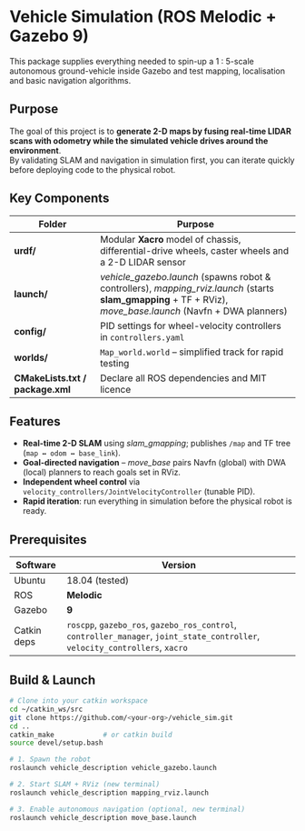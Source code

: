 # Vehicle Simulation (ROS Melodic + Gazebo 9)

This package supplies everything needed to spin-up a 1 ∶ 5-scale autonomous ground-vehicle inside Gazebo and test mapping, localisation and basic navigation algorithms.

## Purpose
The goal of this project is to **generate 2-D maps by fusing real-time LIDAR scans with odometry while the simulated vehicle drives around the environment**.  
By validating SLAM and navigation in simulation first, you can iterate quickly before deploying code to the physical robot.

## Key Components
| Folder | Purpose |
|--------|---------|
| **urdf/**          | Modular **Xacro** model of chassis, differential-drive wheels, caster wheels and a 2-D LIDAR sensor |
| **launch/**        | *vehicle_gazebo.launch* (spawns robot & controllers), *mapping_rviz.launch* (starts **slam_gmapping** + TF + RViz), *move_base.launch* (Navfn + DWA planners) |
| **config/**        | PID settings for wheel-velocity controllers in `controllers.yaml` |
| **worlds/**        | `Map_world.world` – simplified track for rapid testing |
| **CMakeLists.txt / package.xml** | Declare all ROS dependencies and MIT licence |

## Features
* **Real-time 2-D SLAM** using *slam_gmapping*; publishes `/map` and TF tree (`map ↔ odom ↔ base_link`).
* **Goal-directed navigation** – *move_base* pairs Navfn (global) with DWA (local) planners to reach goals set in RViz.
* **Independent wheel control** via `velocity_controllers/JointVelocityController` (tunable PID).
* **Rapid iteration**: run everything in simulation before the physical robot is ready.

## Prerequisites
| Software | Version |
|----------|---------|
| Ubuntu   | 18.04 (tested) |
| ROS      | **Melodic** |
| Gazebo   | **9** |
| Catkin deps | `roscpp`, `gazebo_ros`, `gazebo_ros_control`, `controller_manager`, `joint_state_controller`, `velocity_controllers`, `xacro` |

## Build & Launch
```bash
# Clone into your catkin workspace
cd ~/catkin_ws/src
git clone https://github.com/<your-org>/vehicle_sim.git
cd ..
catkin_make            # or catkin build
source devel/setup.bash

# 1. Spawn the robot
roslaunch vehicle_description vehicle_gazebo.launch

# 2. Start SLAM + RViz (new terminal)
roslaunch vehicle_description mapping_rviz.launch

# 3. Enable autonomous navigation (optional, new terminal)
roslaunch vehicle_description move_base.launch
